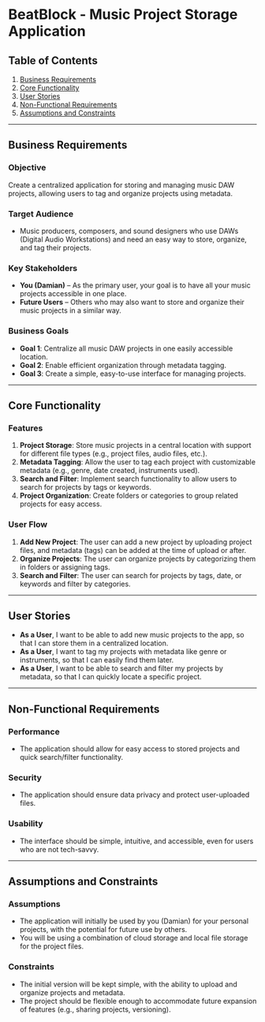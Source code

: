 # BeatBlock - Music Project Storage Application

## Table of Contents

1. [Business Requirements](#business-requirements)
2. [Core Functionality](#core-functionality)
3. [User Stories](#user-stories)
4. [Non-Functional Requirements](#non-functional-requirements)
5. [Assumptions and Constraints](#assumptions-and-constraints)

---

## Business Requirements

### Objective

Create a centralized application for storing and managing music DAW projects, allowing users to tag and organize projects using metadata.

### Target Audience

- Music producers, composers, and sound designers who use DAWs (Digital Audio Workstations) and need an easy way to store, organize, and tag their projects.

### Key Stakeholders

- **You (Damian)** – As the primary user, your goal is to have all your music projects accessible in one place.
- **Future Users** – Others who may also want to store and organize their music projects in a similar way.

### Business Goals

- **Goal 1**: Centralize all music DAW projects in one easily accessible location.
- **Goal 2**: Enable efficient organization through metadata tagging.
- **Goal 3**: Create a simple, easy-to-use interface for managing projects.

---

## Core Functionality

### Features

1. **Project Storage**: Store music projects in a central location with support for different file types (e.g., project files, audio files, etc.).
2. **Metadata Tagging**: Allow the user to tag each project with customizable metadata (e.g., genre, date created, instruments used).
3. **Search and Filter**: Implement search functionality to allow users to search for projects by tags or keywords.
4. **Project Organization**: Create folders or categories to group related projects for easy access.

### User Flow

1. **Add New Project**: The user can add a new project by uploading project files, and metadata (tags) can be added at the time of upload or after.
2. **Organize Projects**: The user can organize projects by categorizing them in folders or assigning tags.
3. **Search and Filter**: The user can search for projects by tags, date, or keywords and filter by categories.

---

## User Stories

- **As a User**, I want to be able to add new music projects to the app, so that I can store them in a centralized location.
- **As a User**, I want to tag my projects with metadata like genre or instruments, so that I can easily find them later.
- **As a User**, I want to be able to search and filter my projects by metadata, so that I can quickly locate a specific project.

---

## Non-Functional Requirements

### Performance

- The application should allow for easy access to stored projects and quick search/filter functionality.

### Security

- The application should ensure data privacy and protect user-uploaded files.

### Usability

- The interface should be simple, intuitive, and accessible, even for users who are not tech-savvy.

---

## Assumptions and Constraints

### Assumptions

- The application will initially be used by you (Damian) for your personal projects, with the potential for future use by others.
- You will be using a combination of cloud storage and local file storage for the project files.

### Constraints

- The initial version will be kept simple, with the ability to upload and organize projects and metadata.
- The project should be flexible enough to accommodate future expansion of features (e.g., sharing projects, versioning).
